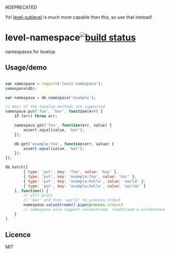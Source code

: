 #DEPRECATED

Yo! [level-sublevel](https://github.com/dominictarr/level-sublevel) is much more capable than this, so use that instead!

# level-namespace[![build status](https://secure.travis-ci.org/kesla/level-namespace.png)](http://travis-ci.org/kesla/level-namespace)
namespaces for levelup

## Usage/demo

```javascript

var namespace = require('level-namespace');
namespace(db);

var namespace = db.namespace('example');

// most of the levelup-methods are supported
namespace.put('foo', 'bar', function(err) {
    if (err) throw err;

    namespace.get('foo', function(err, value) {
        assert.equal(value, 'bar');
    });

    db.get('example:foo', function(err, value) {
        assert.equal(value, 'bar');
    });
});

db.batch([
        { type: 'put', key: 'foo', value: 'baz' },
        { type: 'put', key: 'example:foo', value: 'bar' },
        { type: 'put', key: 'example:hello', value: 'world' },
        { type: 'put', key: 'example;hello', value: 'worldz' }
    ], function() {
        // will print
        // 'bar' and then 'world' to process.stdout
        namespace.valueStream().pipe(process.stdout)
        // namespace also support valueStream, readStream & writeStream also
    }
)

```

## Licence
MIT
